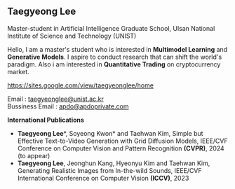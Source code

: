 <h2> Taegyeong Lee </h4>
Master-student in Artificial Intelligence Graduate School, Ulsan National Institute of Science and Technology (UNIST)  

Hello, I am a master's student who is interested in **Multimodel Learning** and **Generative Models**. I aspire to conduct research that can shift the world's paradigm. Also i am interested in **Quantitative Trading** on cryptocurrency market.

https://sites.google.com/view/taegyeonglee/home

Email : taegyeonglee@unist.ac.kr  
Bussiness Email : apdo@apdoprivate.com
 
**International Publications**
- **Taegyeong Lee***, Soyeong Kwon* and Taehwan Kim, Simple but Effective Text-to-Video Generation with Grid Diffusion Models, IEEE/CVF Conference on Computer Vision and Pattern Recognition **(CVPR)**, 2024 (to appear)
-  **Taegyeong Lee**, Jeonghun Kang, Hyeonyu Kim and Taehwan Kim, Generating Realistic Images from In-the-wild Sounds, IEEE/CVF International Conference on Computer Vision **(ICCV)**, 2023
